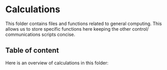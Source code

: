 # Calculations
This folder contains files and functions related to general computing. This allows us to store specific functions here keeping the other control/ communications scripts concise. 

## Table of content
Here is an overview of calculations in this folder: 